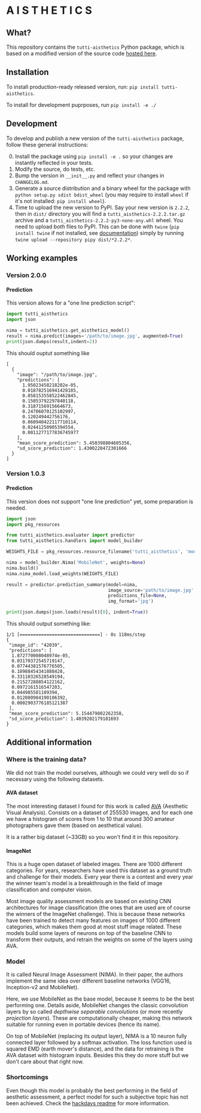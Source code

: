 # A I S T H E T I C S

## What?

This repository contains the `tutti-aisthetics` Python package, which is based on a modified version of the source code [hosted here](https://github.com/idealo/image-quality-assessment).

## Installation

To install production-ready released version, run: `pip install tutti-aisthetics`.

To install for development puprposes, run `pip install -e ./`

## Development

To develop and publish a new version of the `tutti-aisthetics` package, follow these general instructions:

0. Install the package using `pip install -e .` so your changes are instantly reflected in your tests.
1. Modify the source, do tests, etc.
2. Bump the version in `__init__.py` and reflect your changes in `CHANGELOG.md`.
3. Generate a source distribution and a binary wheel for the package with `python setup.py sdist bdist_wheel` (you may require to install `wheel` if it's not installed: `pip install wheel`).
4. Time to upload the new version to PyPI. Say your new version is `2.2.2`, then in `dist/` directory you will find a `tutti_aisthetics-2.2.2.tar.gz` archive and a `tutti_aisthetics-2.2.2-py3-none-any.whl` wheel. You need to upload _both_ files to PyPI. This can be done with `twine` (`pip install twine` if not installed, see [documentation](https://twine.readthedocs.io/en/latest/)) simply by running `twine upload --repository pipy dist/*2.2.2*`.

## Working examples

### Version 2.0.0

#### Prediction

This version allows for a "one line prediction script":
```python
import tutti_aisthetics
import json

nima = tutti_aisthetics.get_aisthetics_model()
result = nima.predict(images='/path/to/image.jpg', augmented=True)
print(json.dumps(result,indent=2))
```
This should ouptut something like
```
[
  {
    "image": "/path/to/image.jpg",
    "predictions": [
      1.95023458218202e-05,
      0.018782516941428185,
      0.058153558522462845,
      0.15053792297840118,
      0.3187156915664673,
      0.24706070125102997,
      0.120249442756176,
      0.060940422117710114,
      0.02441250905394554,
      0.0011277177836745977
    ],
    "mean_score_prediction": 5.450398804605356,
    "sd_score_prediction": 1.4300220472301666
  }
]
```

### Version 1.0.3

#### Prediction

This version does not support "one line prediction" yet, some preparation is needed.
```python
import json
import pkg_resources

from tutti_aisthetics.evaluater import predictor
from tutti_aisthetics.handlers import model_builder

WEIGHTS_FILE = pkg_resources.resource_filename('tutti_aisthetics', 'model/weights_aisthetic.hdf5')

nima = model_builder.Nima('MobileNet', weights=None)
nima.build()
nima.nima_model.load_weights(WEIGHTS_FILE)

result = predictor.prediction_summary(model=nima,
                                      image_source='path/to/image.jpg',
                                      predictions_file=None,
                                      img_format='jpg')

print(json.dumps(json.loads(result)[0], indent=True))
```
This should output something like:
```
1/1 [==============================] - 0s 118ms/step
{
 "image_id": "42039",
 "predictions": [
  1.872770008048974e-05,
  0.03170372545719147,
  0.07744381576776505,
  0.18988454341888428,
  0.33110326528549194,
  0.21527288854122162,
  0.0972161516547203,
  0.044985581189394,
  0.012080984190106392,
  0.0002903776185121387
 ],
 "mean_score_prediction": 5.154479802262358,
 "sd_score_prediction": 1.4039202179181693
}
```

## Additional information

### Where is the training data?

We did not train the model ourselves, although we could very well do so if necessary using the following datasets.

#### AVA dataset

The most interesting dataset I found for this work is called [AVA](https://www.researchgate.net/publication/261336804_AVA_A_large-scale_database_for_aesthetic_visual_analysis) (Aesthetic Visual Analysis). Consists on a dataset of 255530 images, and for each one we have a histogram of scores from 1 to 10 that around 300 amateur photographers gave them (based on aesthetical value).

It is a rather big dataset (~33GB) so you won't find it in this repository.

#### ImageNet

This is a huge open dataset of labeled images. There are 1000 different categories. For years, researchers have used this dataset as a ground truth and challenge for their models. Every year there is a contest and every year the winner team's model is a breakthrough in the field of image classification and computer vision.

Most image quality assessment models are based on existing CNN architectures for image classification (the ones that are used are of course the winners of the ImageNet challenge). This is because these networks have been trained to detect many features on images of 1000 different categories, which makes them good at most stuff image related. These models build some layers of neurons on top of the baseline CNN to transform their outputs, and retrain the weights on some of the layers using AVA.

### Model

It is called Neural Image Assessment (NIMA). In their paper, the authors implement the same idea over different baseline networks (VGG16, Inception-v2 and MobileNet).

Here, we use MobileNet as the base model, because it seems to be the best performing one. Details aside, MobileNet changes the classic convolution layers by so called _depthwise separable convolutions_ (or more recently _projection layers_). These are computationally cheaper, making this network suitable for running even in portable devices (hence its name).

On top of MobileNet (replacing its output layer), NIMA is a 10 neuron fully connected layer followed by a softmax activation. The loss function used is squared EMD (earth mover's distance), and the data for retraining is the AVA dataset with histogram inputs. Besides this they do more stuff but we don't care about that right now.

### Shortcomings

Even though this model is probably the best performing in the field of aesthetic assessment, a perfect model for such a subjective topic has not been achieved. Check the [hackdays readme](https://gitlab.com/tutti-ch/hackdays-2019/aisthetics/blob/master/README.md#shortcomings) for more information.
